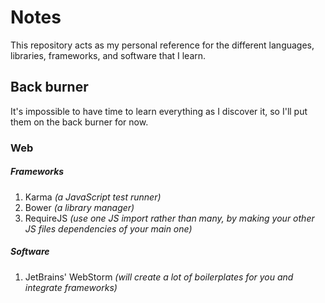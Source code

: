 # Notes

This repository acts as my personal reference for the different languages, libraries, frameworks, and software that I learn.

## Back burner

It's impossible to have time to learn everything as I discover it, so I'll put them on the back burner for now.

### Web

##### Frameworks

1. Karma *(a JavaScript test runner)*
2. Bower *(a library manager)*
3. RequireJS *(use one JS import rather than many, by making your other JS files dependencies of your main one)*

##### Software

1. JetBrains' WebStorm *(will create a lot of boilerplates for you and integrate frameworks)*

